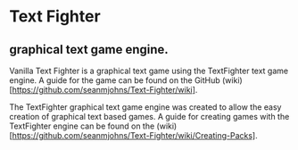# Text Fighter
## graphical text game engine.

Vanilla Text Fighter is a graphical text game using the TextFighter text game engine. A guide for the game can be found on the GitHub (wiki)[https://github.com/seanmjohns/Text-Fighter/wiki].

The TextFighter graphical text game engine was created to allow the easy creation of graphical text based games. A guide for creating games with the TextFighter engine can be found on the (wiki)[https://github.com/seanmjohns/Text-Fighter/wiki/Creating-Packs].
